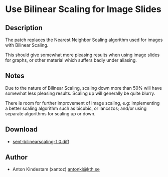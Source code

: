 Use Bilinear Scaling for Image Slides
=====================================

Description
-----------
The patch replaces the Nearest Neighbor Scaling algorithm used for images with
Bilinear Scaling.

This should give somewhat more pleasing results when using image slides for
graphs, or other material which suffers badly under aliasing.

Notes
-----
Due to the nature of Bilinear Scaling, scaling down more than 50% will have
somewhat less pleasing results. Scaling up will generally be quite blurry.

There is room for further improvement of image scaling, e.g: Implementing a
better scaling algorithm such as bicubic, or lancszos; and/or using separate
algorithms for scaling up or down.

Download
--------
* [sent-bilinearscaling-1.0.diff](sent-bilinearscaling-1.0.diff)

Author
------
* Anton Kindestam (xantoz) <antonki@kth.se>
